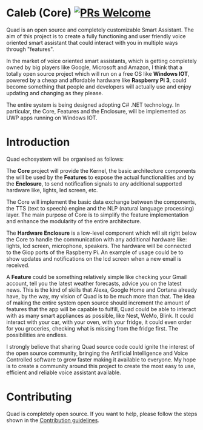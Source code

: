 # Caleb (Core) [![PRs Welcome](https://img.shields.io/badge/PRs-welcome-brightgreen.svg?style=flat-square)](http://makeapullrequest.com)
Quad is an open source and completely customizable Smart Assistant.
The aim of this project is to create a fully functioning and user friendly voice oriented smart assistant that could interact with you in multiple ways through "features". 

In the market of voice oriented smart assistants, which is getting completely owned by big players like Google, Microsoft and Amazon, I think that a totally open source project which will run on a free OS like **Windows IOT**, powered by a cheap and affordable hardware like **Raspberry Pi 3**, could become something that people and developers will actually use and enjoy updating and changing as they please.

The entire system is being designed adopting C# .NET technology. 
In particular, the Core, Features and the Enclosure, will be implemented as UWP apps running on Windows IOT. 

# Introduction

Quad echosystem will be organised as follows:

The **Core** project will provide the Kernel, the basic architecture components the will be used by the **Features** to expose the actual functionalities and by the **Enclosure**, to send notificafion signals to any additional supported hardware like, lights, led screen, etc.

The Core will implement the basic data exchange between the components, the TTS (text to speech) engine and the NLP (natural language  processing) layer. The main purpose of Core is to simplify the feature implementation and enhance the modularity of the entire architecture.

The **Hardware Enclosure** is a low-level component which will sit right below the Core to handle the communication with any additional hardware like: lights, lcd screen, microphone, speakers. The hardware will be connected to the Giop ports of the Raspberry Pi. An example of usage could be to show updates and notifications on the lcd screen when a new email is received.

A **Feature** could be something relatively simple like checking your Gmail account, tell you the latest weather forecasts, advice you on the latest news. This is the kind of skills that Alexa, Google Home and Cortana already have, by the way, my vision of Quad is to be much more than that. The idea of making the entire system open source should increment the amount of features that the app will be capable to fulfill, Quad could be able to interact with as many smart appliances as possible, like Nest, WeMo, Blink. It could interact with your car, with your oven, with your fridge, it could even order for you groceries, checking what is missing from the fridge first. The possibilities are endless.

I strongly believe that sharing Quad source code could ignite the interest of the open source community, bringing the Artificial Intelligence and Voice Controlled software to grow faster making it available to everyone. My hope is to create a community around this project to create the most easy to use, efficient and reliable voice assistant available.

# Contributing

Quad is completely open source. If you want to help, please follow the steps shown in the [Contribution guidelines](CONTRIBUTING.md).


